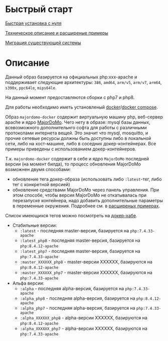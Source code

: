 # Быстрый старт
[Быстрая установка с нуля](firststart.md)

[Техническое описание и расширеные примеры](advanced.md)

[Миграция существующей системы](migration.md)

# Описание
Данный образ базируется на официальных php:xxx-apache и поддерживает следующие архитектуры: `386`, `amd64`, `arm/v5`, `arm/v7`, `arm64`, `s390x`, `ppc64le`, `mips64le`.

На данный момент предоставляются сборки с php7 и php8.

Для работы необходимо иметь установленый [docker](https://docs.docker.com/engine/)/[docker compose](https://docs.docker.com/compose/install/).

Образ `majordomo-docker` содержит виртуальную машину php, веб-сервер apache и ядро [MajorDoMo](https://github.com/sergejey/majordomo). 
Чего нету в образе: mysql базы данных, всевозможного дополнительнго софта для работы с различными протоколами интернета вещей. Это значит что mysql, mosquitto, и прочие сетевые ресурсы должны быть доступны либо в локальной сети, либо на хост-машине, либо в соседних докер-контейнерах. Все примеры приведены с использованием докер-контейнеров.

Т.к. `majordomo-docker` содержит в себе и ядро `MajorDoMo` последней версии (на момент билда), то процесс обновления MajorDoMo возможнен двумя способами:
- обновление тега докер-образа (использовать либо `:latest`-тег, либо тег с конкретной версией)
- обновление средствами MajorDoMo через панель управления. При этом способе, чтобы версия MajorDoMo не откатывалась при перезапуске контейнера, надо добавить дополнительные параметры в переменные окружения. Подробнее см. в [расширеных примерах](advanced.md).

Список имеющихся тегов можно посмотреть на [докер-хабе](https://hub.docker.com/r/ai91/majordomo-docker/tags).
- Стабильные версии:
  - `:latest` - последняя master-версия, базируется на `php:7.4.33-apache`
  - `:latest_php8` - последняя master-версия, базируется на `php:8.4.12-apache`
  - `:latest_php7` - последняя master-версия, базируется на `php:7.4.33-apache`
  - `:master_XXXXXX_php8` - master-версии XXXXXX, базируются на `php:8.4.12-apache`
  - `:master_XXXXXX_php7` - master-версии XXXXXX, базируются на `php:7.4.33-apache`
- Альфа версии:
  - `:alpha` - последняя alpha-версия, базируется на `php:7.4.33-apache`
  - `:alpha_php8` - последняя alpha-версия, базируется на `php:8.4.12-apache`
  - `:alpha_php7` - последняя alpha-версия, базируется на `php:7.4.33-apache`
  - `:alpha_XXXXXX_php8` - alpha-версии XXXXXX, базируются на `php:8.4.12-apache`
  - `:alpha_XXXXXX_php7` - alpha-версии XXXXXX, базируются на `php:7.4.33-apache`
